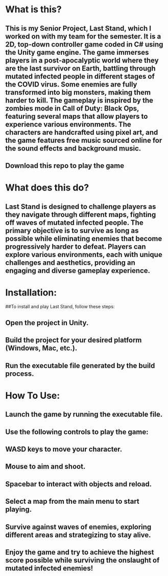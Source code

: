 # What is this?
## This is my Senior Project, Last Stand, which I worked on with my team for the semester. It is a 2D, top-down controller game coded in C# using the Unity game engine. The game immerses players in a post-apocalyptic world where they are the last survivor on Earth, battling through mutated infected people in different stages of the COVID virus. Some enemies are fully transformed into big monsters, making them harder to kill. The gameplay is inspired by the zombies mode in Call of Duty: Black Ops, featuring several maps that allow players to experience various environments. The characters are handcrafted using pixel art, and the game features free music sourced online for the sound effects and background music.

## Download this repo to play the game

# What does this do?
## Last Stand is designed to challenge players as they navigate through different maps, fighting off waves of mutated infected people. The primary objective is to survive as long as possible while eliminating enemies that become progressively harder to defeat. Players can explore various environments, each with unique challenges and aesthetics, providing an engaging and diverse gameplay experience.

# Installation:
##To install and play Last Stand, follow these steps:

## Open the project in Unity.
## Build the project for your desired platform (Windows, Mac, etc.).
## Run the executable file generated by the build process.

# How To Use:
## Launch the game by running the executable file.
## Use the following controls to play the game:
## WASD keys to move your character.
## Mouse to aim and shoot.
## Spacebar to interact with objects and reload.
## Select a map from the main menu to start playing.
## Survive against waves of enemies, exploring different areas and strategizing to stay alive.
## Enjoy the game and try to achieve the highest score possible while surviving the onslaught of mutated infected enemies!

